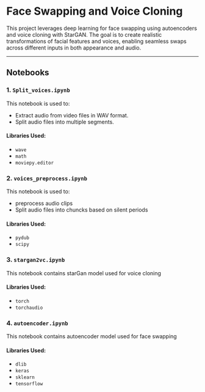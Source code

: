 # Face Swapping and Voice Cloning

This project leverages deep learning for face swapping using autoencoders and voice cloning with StarGAN. The goal is to create realistic transformations of facial features and voices, enabling seamless swaps across different inputs in both appearance and audio.

---

## Notebooks

### 1. `Split_voices.ipynb`
This notebook is used to:
- Extract audio from video files in WAV format.
- Split audio files into multiple segments.

#### Libraries Used:
- `wave`
- `math`
- `moviepy.editor`

### 2. `voices_preprocess.ipynb`
This notebook is used to:
- preprocess audio clips 
- Split audio files into chuncks based on silent periods

#### Libraries Used:
- `pydub`
- `scipy`

### 3. `stargan2vc.ipynb`
This notebook contains starGan model used for voice cloning

#### Libraries Used:
- `torch`
- `torchaudio`

### 4. `autoencoder.ipynb`
This notebook contains autoencoder model used for face swapping

#### Libraries Used:
- `dlib`
- `keras`
- `sklearn`
- `tensorflow`
